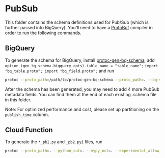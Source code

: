# PubSub

This folder contains the schema definitions used for Pub/Sub (which is further passed into BigQuery). 
You'll need to have a [ProtoBuf](https://github.com/protocolbuffers/protobuf) compiler in order to run the following commands.


## BigQuery

To generate the schema for BigQuery, install [protoc-gen-bq-schema](https://github.com/GoogleCloudPlatform/protoc-gen-bq-schema), add
`option (gen_bq_schema.bigquery_opts).table_name = "table_name";`
`import "bq_table.proto"; import "bq_field.proto";`
and run
```bash
protoc --proto_path=/path/to/protoc-gen-bq-schema --proto_path=. --bq-schema_out=. xxxx.proto
```

After the schema has been generated, you may need to add 4 more PubSub metadata fields. You can find them at the end
of each existing .schema file in this folder.

Note: For optimized performance and cost, please set up partitioning on the `publish_time` column.

## Cloud Function

To generate the `*_pb2.py` and `_pb2.pyi` files, run
```bash
protoc --proto_path=. --python_out=. --mypy_out=. --experimental_allow_proto3_optional *.proto
```